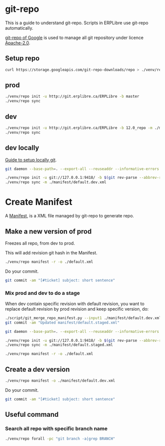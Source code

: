 # git-repo
This is a guide to understand git-repo. Scripts in ERPLibre use git-repo automatically.

[git-repo of Google](https://code.google.com/archive/p/git-repo) is used to manage all git repository under licence [Apache-2.0](https://www.apache.org/licenses/LICENSE-2.0.html).

## Setup repo
```bash
curl https://storage.googleapis.com/git-repo-downloads/repo > ./venv/repo
```

## prod
```bash
./venv/repo init -u http://git.erplibre.ca/ERPLibre -b master
./venv/repo sync
```

## dev
```bash
./venv/repo init -u http://git.erplibre.ca/ERPLibre -b 12.0_repo -m ./manifest/default.dev.xml
./venv/repo sync
```

## dev locally
[Guide to setup locally git](https://railsware.com/blog/taming-the-git-daemon-to-quickly-share-git-repository/).
```bash
git daemon --base-path=. --export-all --reuseaddr --informative-errors --verbose &

./venv/repo init -u git://127.0.0.1:9418/ -b $(git rev-parse --abbrev-ref HEAD) -m ./manifest/default.dev.xml
./venv/repo sync -m ./manifest/default.dev.xml
```

# Create Manifest
A [Manifest](https://gerrit.googlesource.com/git-repo/+/master/docs/manifest-format.md), is a XML file managed by git-repo to generate repo.

## Make a new version of prod
Freezes all repo, from dev to prod.

This will add revision git hash in the Manifest.
```bash
./venv/repo manifest -r -o ./default.xml
```
Do your commit.
```bash
git commit -am "[#ticket] subject: short sentence"
```
### Mix prod and dev to do a stage
When dev contain specific revision with default revision, you want to replace default revision by prod revision and keep specific version, do:
```bash
./script/git_merge_repo_manifest.py --input1 ./manifest/default.dev.xml --input2 ./default.xml --output ./manifest/default.staged.xml
git commit -am "Updated manifest/default.staged.xml"

git daemon --base-path=. --export-all --reuseaddr --informative-errors --verbose &

./venv/repo init -u git://127.0.0.1:9418/ -b $(git rev-parse --abbrev-ref HEAD) -m ./manifest/default.staged.xml
./venv/repo sync -m ./manifest/default.staged.xml

./venv/repo manifest -r -o ./default.xml
```
## Create a dev version
```bash
./venv/repo manifest -o ./manifest/default.dev.xml
```
Do your commit.
```bash
git commit -am "[#ticket] subject: short sentence"
```

## Useful command
### Search all repo with specific branch name
```bash
./venv/repo forall -pc "git branch -a|grep BRANCH"
```
